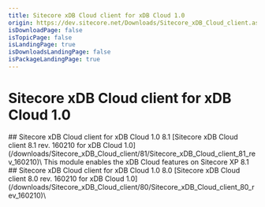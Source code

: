```yaml
---
title: Sitecore xDB Cloud client for xDB Cloud 1.0
origin: https://dev.sitecore.net/Downloads/Sitecore_xDB_Cloud_client.aspx
isDownloadPage: false
isTopicPage: false
isLandingPage: true
isDownloadsLandingPage: false
isPackageLandingPage: true
---
```


# Sitecore xDB Cloud client for xDB Cloud 1.0

<Card variant='outlineRaised' px={0} mb={8}>
<CardHeader>
## Sitecore xDB Cloud client for xDB Cloud 1.0 8.1
</CardHeader>
<CardBody>
[Sitecore xDB Cloud client 8.1 rev. 160210 for xDB Cloud 1.0](/downloads/Sitecore_xDB_Cloud_client/81/Sitecore_xDB_Cloud_client_81_rev_160210)\
This module enables the xDB Cloud features on Sitecore XP 8.1


</CardBody>          
</Card>
<Card variant='outlineRaised' px={0} mb={8}>
<CardHeader>
## Sitecore xDB Cloud client for xDB Cloud 1.0 8.0
</CardHeader>
<CardBody>
[Sitecore xDB Cloud client 8.0 rev. 160210 for xDB Cloud 1.0](/downloads/Sitecore_xDB_Cloud_client/80/Sitecore_xDB_Cloud_client_80_rev_160210)\

</CardBody>          
</Card>